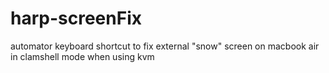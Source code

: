# harp-screenFix
automator keyboard shortcut to fix external "snow" screen on macbook air in clamshell mode when using kvm
